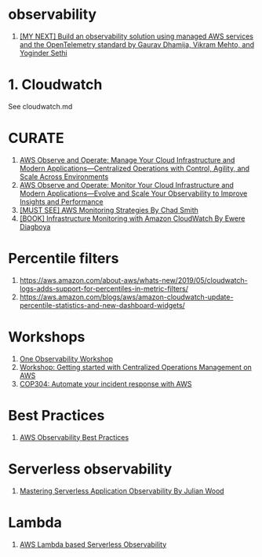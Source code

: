 <h1>observability</h1>


1. [[MY NEXT] Build an observability solution using managed AWS services and the OpenTelemetry standard by Gaurav Dhamija, Vikram Mehto, and Yoginder Sethi](https://aws.amazon.com/blogs/mt/build-an-observability-solution-using-managed-aws-services-and-the-opentelemetry-standard/)


# 1. Cloudwatch

See cloudwatch.md

# CURATE

1. [AWS Observe and Operate: Manage Your Cloud Infrastructure and Modern Applications—Centralized Operations with Control, Agility, and Scale Across Environments](https://learning.oreilly.com/videos/aws-observe-and/0636920941927/)
2. [AWS Observe and Operate: Monitor Your Cloud Infrastructure and Modern Applications—Evolve and Scale Your Observability to Improve Insights and Performance](https://learning.oreilly.com/videos/aws-observe-and/0636920942153/)
3. [[MUST SEE] AWS Monitoring Strategies By Chad Smith](https://learning.oreilly.com/videos/aws-monitoring-strategies/9780136611899/)
4. [[BOOK] Infrastructure Monitoring with Amazon CloudWatch By Ewere Diagboya](https://learning.oreilly.com/library/view/infrastructure-monitoring-with/9781800566057/)

# Percentile filters

1. https://aws.amazon.com/about-aws/whats-new/2019/05/cloudwatch-logs-adds-support-for-percentiles-in-metric-filters/
2. https://aws.amazon.com/blogs/aws/amazon-cloudwatch-update-percentile-statistics-and-new-dashboard-widgets/

# Workshops

1. [One Observability Workshop](https://catalog.workshops.aws/observability/en-US)
2. [Workshop: Getting started with Centralized Operations Management on AWS](https://catalog.workshops.aws/getting-started-with-com/en-US)
3. [COP304: Automate your incident response with AWS](https://catalog.us-east-1.prod.workshops.aws/workshops/9e2b74fc-069c-462f-bec8-06ce753229cb/en-US)

# Best Practices

1. [AWS Observability Best Practices](https://aws-observability.github.io/observability-best-practices/)

# Serverless observability

1. [Mastering Serverless Application Observability By Julian Wood](https://www.youtube.com/playlist?list=PLJo-rJlep0EDiN3pPjBDUfq34BqMAI_o-)

# Lambda

1. [AWS Lambda based Serverless Observability](https://aws-observability.github.io/observability-best-practices/guides/serverless/aws-native/lambda-based-observability/)